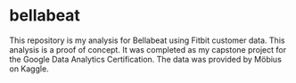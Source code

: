 # bellabeat
This repository is my analysis for Bellabeat using Fitbit customer data. This analysis is a proof of concept. It was completed as my capstone project for the Google Data Analytics Certification. The data was provided by Möbius on Kaggle.
